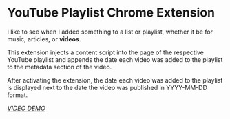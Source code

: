 # YouTube Playlist Chrome Extension

I like to see when I added something to a list or playlist, whether it be for music, articles, or **videos**.

This extension injects a content script into the page of the respective YouTube playlist and appends the date each video was added to the playlist to the metadata section of the video.

After activating the extension, the date each video was added to the playlist is displayed next to the date the video was published in YYYY-MM-DD format.

[*VIDEO DEMO*](https://youtu.be/fTET8MghFq8)
